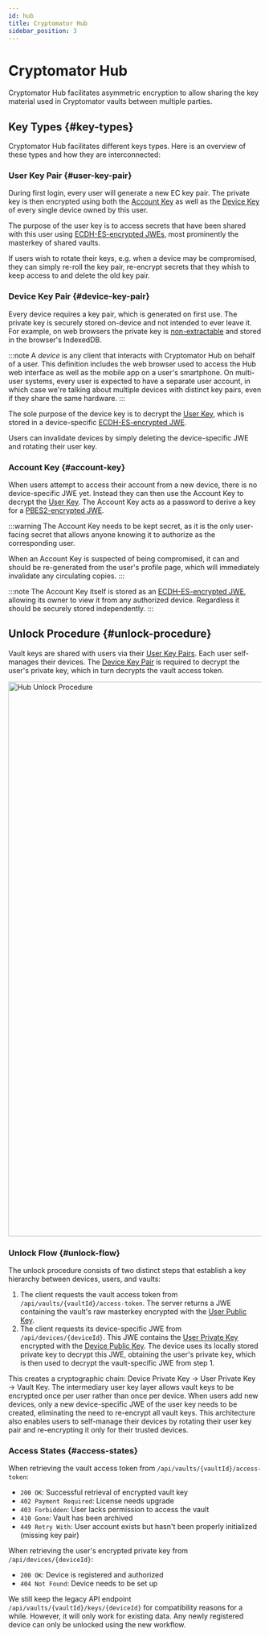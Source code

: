 ```yaml
---
id: hub
title: Cryptomator Hub
sidebar_position: 3
---
```


# Cryptomator Hub

Cryptomator Hub facilitates asymmetric encryption to allow sharing the key material used in Cryptomator vaults between multiple parties. 

## Key Types {#key-types}

Cryptomator Hub facilitates different keys types. Here is an overview of these types and how they are interconnected:

### User Key Pair {#user-key-pair}

During first login, every user will generate a new EC key pair. The private key is then encrypted using both the [Account Key](#account-key) as well as the [Device Key](#device-key-pair) of every single device owned by this user.

The purpose of the user key is to access secrets that have been shared with this user using [ECDH-ES-encrypted JWEs](https://datatracker.ietf.org/doc/html/rfc7518.html#section-4.6), most prominently the masterkey of shared vaults.

If users wish to rotate their keys, e.g. when a device may be compromised, they can simply re-roll the key pair, re-encrypt secrets that they whish to keep access to and delete the old key pair.

### Device Key Pair {#device-key-pair}

Every device requires a key pair, which is generated on first use. The private key is securely stored on-device and not intended to ever leave it. For example,
on web browsers the private key is [non-extractable](https://developer.mozilla.org/en-US/docs/Web/API/SubtleCrypto/generateKey#extractable) and stored in the browser's IndexedDB.

:::note
A *device* is any client that interacts with Cryptomator Hub on behalf of a user. This definition includes the web browser used to access the Hub
web interface as well as the mobile app on a user's smartphone. On multi-user systems, every user is expected to have a separate user account, in
which case we're talking about multiple devices with distinct key pairs, even if they share the same hardware.
:::

The sole purpose of the device key is to decrypt the [User Key](#user-key-pair), which is stored in a device-specific [ECDH-ES-encrypted JWE](https://datatracker.ietf.org/doc/html/rfc7518.html#section-4.6).

Users can invalidate devices by simply deleting the device-specific JWE and rotating their user key.

### Account Key {#account-key}

When users attempt to access their account from a new device, there is no device-specific JWE yet. Instead they can then use the Account Key to decrypt the [User Key](#user-key-pair). The Account Key acts as a password to derive a key for a [PBES2-encrypted JWE](https://datatracker.ietf.org/doc/html/rfc7518.html#section-4.8).

:::warning
The Account Key needs to be kept secret, as it is the only user-facing secret that allows anyone knowing it to authorize as the corresponding user.

When an Account Key is suspected of being compromised, it can and should be re-generated from the user's profile page, which will immediately invalidate any circulating copies.
:::

:::note
The Account Key itself is stored as an [ECDH-ES-encrypted JWE](https://datatracker.ietf.org/doc/html/rfc7518.html#section-4.6), allowing its owner to
view it from any authorized device. Regardless it should be securely stored independently.
:::

## Unlock Procedure {#unlock-procedure}

Vault keys are shared with users via their [User Key Pairs](#user-key-pair). Each user self-manages their devices. The [Device Key Pair](#device-key-pair) is required to decrypt the user's private key, which in turn decrypts the vault access token.

<WhiteBox>
  <Image src="/img/hub/unlock-procedure.drawio.png" alt="Hub Unlock Procedure" width="1102" />
</WhiteBox>

### Unlock Flow {#unlock-flow}

The unlock procedure consists of two distinct steps that establish a key hierarchy between devices, users, and vaults:

1. The client requests the vault access token from `/api/vaults/{vaultId}/access-token`. The server returns a JWE containing the vault's raw masterkey encrypted with the [User Public Key](#user-key-pair).
2. The client requests its device-specific JWE from `/api/devices/{deviceId}`. This JWE contains the [User Private Key](#user-key-pair) encrypted with the [Device Public Key](#device-key-pair). The device uses its locally stored private key to decrypt this JWE, obtaining the user's private key, which is then used to decrypt the vault-specific JWE from step 1.

This creates a cryptographic chain: Device Private Key → User Private Key → Vault Key. The intermediary user key layer allows vault keys to be encrypted once per user rather than once per device. When users add new devices, only a new device-specific JWE of the user key needs to be created, eliminating the need to re-encrypt all vault keys. This architecture also enables users to self-manage their devices by rotating their user key pair and re-encrypting it only for their trusted devices.

### Access States {#access-states}

When retrieving the vault access token from `/api/vaults/{vaultId}/access-token`:

* `200 OK`: Successful retrieval of encrypted vault key
* `402 Payment Required`: License needs upgrade
* `403 Forbidden`: User lacks permission to access the vault
* `410 Gone`: Vault has been archived
* `449 Retry With`: User account exists but hasn't been properly initialized (missing key pair)

When retrieving the user's encrypted private key from `/api/devices/{deviceId}`:

* `200 OK`: Device is registered and authorized
* `404 Not Found`: Device needs to be set up

We still keep the legacy API endpoint `/api/vaults/{vaultId}/keys/{deviceId}` for compatibility reasons for a while. However, it will only work for existing data. Any newly registered device can only be unlocked using the new workflow.
